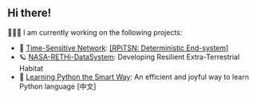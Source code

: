 ## Hi there!

🧑🏽‍💻 I am currently working on the following projects:

- 🔬 [Time-Sensitive Network](https://github.com/ChuanyuXue/Papers): [\[RPiTSN: Deterministic End-system\]](https://github.com/ChuanyuXue/RPiTSN)
- 🪐 [NASA-RETHi-DataSystem](https://github.com/ChuanyuXue/NASA-RETHi-DataService): Developing Resilient Extra-Terrestrial Habitat
- 🧸 [Learning Python the Smart Way](https://github.com/datawhalechina/learn-python-the-smart-way): An efficient and joyful way to learn Python language \[中文\]
